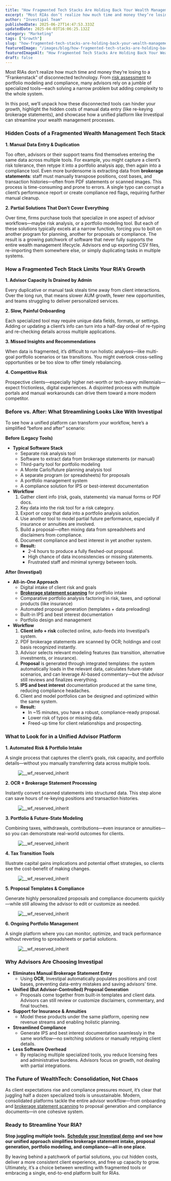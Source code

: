 ```yaml
---
title: "How Fragmented Tech Stacks Are Holding Back Your Wealth Management Firm"
excerpt: "Most RIAs don’t realize how much time and money they’re losing to a “Frankenstack” of disconnected technology."
author: "Investipal Team"
publishedDate: 2025-06-27T14:47:53.333Z
updatedDate: 2025-04-03T16:06:25.132Z
category: "Marketing"
tags: ["Growth"]
slug: "how-fragmented-tech-stacks-are-holding-back-your-wealth-management-firm"
featuredImage: "/images/blog/how-fragmented-tech-stacks-are-holding-back-your-wealth-management-firm__67e427017d376d221e46d672_Why_20Customer_20Acquisition_20Costs_20Are_20Rising_20for_20Financial_20Advisors_20_And_20What_20To_20Do_20About_20It__20_11_.png"
featuredImageAlt: "How Fragmented Tech Stacks Are Holding Back Your Wealth Management Firm"
draft: false
---
```

<p id="">Most RIAs don’t realize how much time and money they’re losing to a “Frankenstack” of disconnected technology. From <a href="/features/risk-management">risk assessment</a> to portfolio modeling and compliance, many advisors rely on a jumble of specialized tools—each solving a narrow problem but adding complexity to the whole system.</p><p id="">In this post, we’ll unpack how these disconnected tools can hinder your growth, highlight the hidden costs of manual data entry (like re-keying brokerage statements), and showcase how a unified platform like Investipal can streamline your wealth management processes.</p><h3 id="">Hidden Costs of a Fragmented Wealth Management Tech Stack</h3><p id=""><strong id="">1. Manual Data Entry & Duplication</strong></p><p id="">Too often, advisors or their support teams find themselves entering the same data across multiple tools. For example, you might capture a client’s risk tolerance, then retype it into a portfolio analysis app, then again into a compliance tool. Even more burdensome is extracting data from <strong id="">brokerage statements</strong>: staff must manually transpose positions, cost bases, and transaction histories—often from PDF statements or scanned images. This process is time-consuming and prone to errors. A single typo can corrupt a client’s performance report or create compliance red flags, requiring further manual cleanup.</p><p id=""><strong id="">2. Partial Solutions That Don’t Cover Everything</strong></p><p id="">Over time, firms purchase tools that specialize in one aspect of advisor workflows—maybe risk analysis, or a portfolio modeling tool. But each of these solutions typically excels at a narrow function, forcing you to bolt on another program for planning, another for proposals or compliance. The result is a growing patchwork of software that never fully supports the entire wealth management lifecycle. Advisors end up exporting CSV files, re-importing them somewhere else, or simply duplicating tasks in multiple systems.</p><h3 id="">How a Fragmented Tech Stack Limits Your RIA’s Growth</h3><p id=""><strong id="">1. Advisor Capacity Is Drained by Admin</strong></p><p id="">Every duplicative or manual task steals time away from client interactions. Over the long run, that means slower AUM growth, fewer new opportunities, and teams struggling to deliver personalized services.</p><p id=""><strong id="">2. Slow, Painful Onboarding</strong></p><p id="">Each specialized tool may require unique data fields, formats, or settings. Adding or updating a client’s info can turn into a half-day ordeal of re-typing and re-checking details across multiple applications.</p><p id=""><strong id="">3. Missed Insights and Recommendations</strong></p><p id="">When data is fragmented, it’s difficult to run holistic analyses—like multi-goal portfolio scenarios or tax transitions. You might overlook cross-selling opportunities or be too slow to offer timely rebalancing.</p><p id=""><strong id="">4. Competitive Risk</strong></p><p id="">Prospective clients—especially higher net-worth or tech-savvy millennials—expect frictionless, digital experiences. A disjointed process with multiple portals and manual workarounds can drive them toward a more modern competitor.</p><h3 id="">Before vs. After: What Streamlining Looks Like With Investipal</h3><p id="">To see how a unified platform can transform your workflow, here’s a simplified “before and after” scenario:</p><p id=""><strong id="">Before (Legacy Tools)</strong></p><ul id=""><li id=""><strong id="">Typical Software Stack</strong><ul id=""><li id="">Separate risk analysis tool</li><li id="">Software to extract data from brokerage statements (or manual)</li><li id="">Third-party tool for portfolio modeling</li><li id="">A Monte Carlo/future planning analysis tool</li><li id="">A separate program (or spreadsheets) for proposals</li><li id="">A portfolio management system</li><li id="">A compliance solution for IPS or best-interest documentation</li></ul></li><li id=""><strong id="">Workflow</strong><ol id=""><li id="">Gather client info (risk, goals, statements) via manual forms or PDF docs.</li><li id="">Key data into the risk tool for a risk category.</li><li id="">Export or copy that data into a portfolio analysis solution.</li><li id="">Use another tool to model partial future performance, especially if insurance or annuities are involved.</li><li id="">Build a proposal—often mixing data from spreadsheets and disclaimers from compliance.</li><li id="">Document compliance and best interest in yet another system.</li></ol><ul id=""><li id=""><strong id="">Result:</strong><ul id=""><li id="">2–4 hours to produce a fully fleshed-out proposal.</li><li id="">High chance of data inconsistencies or missing statements.</li><li id="">Frustrated staff and minimal synergy between tools.</li></ul></li></ul></li></ul><p id=""><strong id="">After (Investipal)</strong></p><ul id=""><li id=""><strong id="">All-in-One Approach</strong><ul id=""><li id="">Digital intake of client risk and goals</li><li id=""><strong id=""><a href="/features/automated-statement-scanner">Brokerage statement scanning</a></strong> for portfolio intake</li><li id="">Comparative portfolio analysis factoring in risk, taxes, and optional products (like insurance)</li><li id="">Automated proposal generation (templates + data preloading)</li><li id="">Built-in IPS and best interest documentation</li><li id="">Portfolio design and management</li></ul></li><li id=""><strong id="">Workflow</strong><ol id=""><li id=""><strong id="">Client info + risk</strong> collected online, auto-feeds into Investipal’s system.</li><li id="">PDF brokerage statements are scanned by OCR; holdings and cost basis recognized instantly.</li><li id="">Advisor selects relevant modeling features (tax transition, alternative investments, or insurance).</li><li id=""><strong id="">Proposal</strong> is generated through integrated templates: the system automatically loads in the relevant data, calculates future-state scenarios, and can leverage AI-based commentary—but the advisor still reviews and finalizes everything.</li><li id=""><strong id="">IPS and best interest</strong> documentation produced at the same time, reducing compliance headaches.</li><li id="">Client and model portfolios can be designed and optimized within the same system.</li></ol><ul id=""><li id=""><strong id="">Result:</strong><ul id=""><li id="">In ~15 minutes, you have a robust, compliance-ready proposal.</li><li id="">Lower risk of typos or missing data.</li><li id="">Freed-up time for client relationships and prospecting.</li></ul></li></ul></li></ul><h3 id="">What to Look for in a Unified Advisor Platform</h3><p id=""><strong id="">1. Automated Risk & Portfolio Intake</strong></p><p id="">A single process that captures the client’s goals, risk capacity, and portfolio details—without you manually transferring data across multiple tools.</p><figure id="" class="w-richtext-figure-type-image w-richtext-align-fullwidth" style="max-width:2240px" data-rt-type="image" data-rt-align="fullwidth" data-rt-max-width="2240px"><div id=""><img src="/images/blog/how-fragmented-tech-stacks-are-holding-back-your-wealth-management-firm__67e427017d376d221e46d672_Why_20Customer_20Acquisition_20Costs_20Are_20Rising_20for_20Financial_20Advisors_20_And_20What_20To_20Do_20About_20It__20_11_.png" loading="lazy" alt="__wf_reserved_inherit" width="auto" height="auto" id=""></div></figure><p id=""><strong id="">2. OCR + Brokerage Statement Processing</strong></p><p id="">Instantly convert scanned statements into structured data. This step alone can save hours of re-keying positions and transaction histories.</p><figure id="" class="w-richtext-figure-type-image w-richtext-align-fullwidth" style="max-width:2240px" data-rt-type="image" data-rt-align="fullwidth" data-rt-max-width="2240px"><div id=""><img src="/images/blog/how-fragmented-tech-stacks-are-holding-back-your-wealth-management-firm__67c7308908c78582288cb9b1_Why_20Customer_20Acquisition_20Costs_20Are_20Rising_20for_20Financial_20Advisors_20_And_20What_20To_20Do_20About_20It__20_10_.png" loading="lazy" alt="__wf_reserved_inherit" width="auto" height="auto" id=""></div></figure><p id=""><strong id="">3. Portfolio & Future-State Modeling</strong></p><p id="">Combining taxes, withdrawals, contributions—even insurance or annuities—so you can demonstrate real-world outcomes for clients.</p><figure id="" class="w-richtext-figure-type-image w-richtext-align-fullwidth" style="max-width:2240px" data-rt-type="image" data-rt-align="fullwidth" data-rt-max-width="2240px"><div id=""><img src="/images/blog/how-fragmented-tech-stacks-are-holding-back-your-wealth-management-firm__67e4278bd19f14e8eb7677af_Incorporating_20Client_20Parameters_20_18_.png" loading="lazy" alt="__wf_reserved_inherit" width="auto" height="auto" id=""></div></figure><p id=""><strong id="">4. Tax Transition Tools</strong></p><p id="">Illustrate capital gains implications and potential offset strategies, so clients see the cost-benefit of making changes.</p><figure id="" class="w-richtext-figure-type-image w-richtext-align-fullwidth" style="max-width:2240px" data-rt-type="image" data-rt-align="fullwidth" data-rt-max-width="2240px"><div id=""><img src="/images/blog/how-fragmented-tech-stacks-are-holding-back-your-wealth-management-firm__67e427a1831aca86ea64f4d5_Incorporating_20Client_20Parameters_20_19_.png" loading="lazy" alt="__wf_reserved_inherit" width="auto" height="auto" id=""></div></figure><p id=""><strong id="">5. Proposal Templates & Compliance</strong></p><p id="">Generate highly personalized proposals and compliance documents quickly—while still allowing the advisor to edit or customize as needed.</p><figure id="" class="w-richtext-figure-type-image w-richtext-align-fullwidth" style="max-width:2048px" data-rt-type="image" data-rt-align="fullwidth" data-rt-max-width="2048px"><div id=""><img src="/images/blog/how-fragmented-tech-stacks-are-holding-back-your-wealth-management-firm__67d33ff9b13b3e48365fb523_PRIVATE_20WEALTH_20MANAGEMENT.png" loading="lazy" alt="__wf_reserved_inherit" width="auto" height="auto" id=""></div></figure><p id=""><strong id="">6. Ongoing Portfolio Management</strong></p><p id="">A single platform where you can monitor, optimize, and track performance without reverting to spreadsheets or partial solutions.</p><figure id="" class="w-richtext-figure-type-image w-richtext-align-fullwidth" style="max-width:2240px" data-rt-type="image" data-rt-align="fullwidth" data-rt-max-width="2240px"><div id=""><img src="/images/blog/how-fragmented-tech-stacks-are-holding-back-your-wealth-management-firm__67c9c1f947e51f907080f53c_Incorporating_20Client_20Parameters_20_13_.png" loading="lazy" alt="__wf_reserved_inherit" width="auto" height="auto" id=""></div></figure><h3 id="">Why Advisors Are Choosing Investipal</h3><ul id=""><li id=""><strong id="">Eliminates Manual Brokerage Statement Entry</strong><ul id=""><li id="">Using <strong id="">OCR</strong>, Investipal automatically populates positions and cost bases, preventing data-entry mistakes and saving advisors’ time.</li></ul></li><li id=""><strong id="">Unified (But Advisor-Controlled) Proposal Generation</strong><ul id=""><li id="">Proposals come together from built-in templates and client data. Advisors can still review or customize disclaimers, commentary, and final touches.</li></ul></li><li id=""><strong id="">Support for Insurance & Annuities</strong><ul id=""><li id="">Model these products under the same platform, opening new revenue streams and enabling holistic planning.</li></ul></li><li id=""><strong id="">Streamlined Compliance</strong><ul id=""><li id="">Generate IPS and best interest documentation seamlessly in the same workflow—no switching solutions or manually retyping client details.</li></ul></li><li id=""><strong id="">Less Software Overhead</strong><ul id=""><li id="">By replacing multiple specialized tools, you reduce licensing fees and administrative burdens. Advisors focus on growth, not dealing with partial integrations.</li></ul></li></ul><h3 id="">The Future of WealthTech: Consolidation, Not Chaos</h3><p id="">As client expectations rise and compliance pressures mount, it’s clear that juggling half a dozen specialized tools is unsustainable. Modern, consolidated platforms tackle the entire advisor workflow—from onboarding and <a href="/features/automated-statement-scanner">brokerage statement scanning</a> to proposal generation and compliance documents—in one cohesive system.</p><h3 id="">Ready to Streamline Your RIA?</h3><p id=""><strong id="">Stop juggling multiple tools.</strong> <a href="/book-a-demo"><strong id="">Schedule your Investipal demo</strong></a> <strong id="">and see how our unified approach simplifies brokerage statement intake, proposal generation, portfolio modeling, and compliance—all in one place.</strong></p><p id="">By leaving behind a patchwork of partial solutions, you cut hidden costs, deliver a more consistent client experience, and free up capacity to grow. Ultimately, it’s a choice between wrestling with fragmented tools or embracing a single, end-to-end platform built for RIAs.</p>